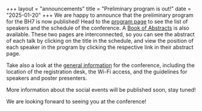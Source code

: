 +++
layout = "announcements"
title = "Preliminary program is out!"
date = "2025-01-20"
+++
We are happy to announce that the preliminary program for the BH7 is now published! Head to the [program page](/program/schedule) to see the list of speakers and the schedule of the conference. A [Book of Abstracts](/program/abstracts) is also available. These two pages are interconnected, so you can see the abstract of each talk by clicking on the title in the schedule, and view the position of each speaker in the program by clicking the respective link in their abstract page.

Take also a look at the [general information](/program/general-info) for the conference, including the location of the registration desk, the Wi-Fi access, and the guidelines for speakers and poster presenters.

More information about the social events will be published soon, stay tuned!

We are looking forward to seeing you at the conference!
